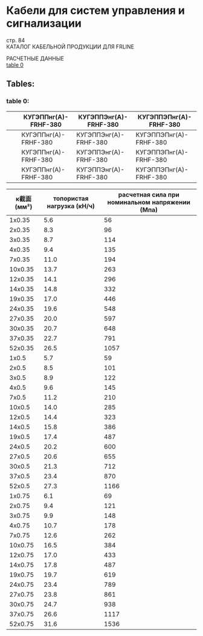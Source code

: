 # Кабели для систем управления и сигнализации  
стр. 84  
КАТАЛОГ КАБЕЛЬНОЙ ПРОДУКЦИИ ДЛЯ FRLINE  

РАСЧЕТНЫЕ ДАННЫЕ   
[table 0](#7cfe9051-ed05-46ca-992d-4c165f084e86)

## Tables:

### table 0:

| | | КУГЭППнг(А)-FRHF-380 | КУГЭППЭнг(А)-FRHF-380 | КУГЭППЭПнг(А)-FRHF-380 |
| --- | --- | --- | --- | --- |
| | | КУГЭППнг(А)-FRHF-380 | КУГЭППЭнг(А)-FRHF-380 | КУГЭППЭПнг(А)-FRHF-380 |
| | | КУГЭППнг(А)-FRHF-380 | КУГЭППЭнг(А)-FRHF-380 | КУГЭППЭПнг(А)-FRHF-380 |
| | | КУГЭППнг(А)-FRHF-380 | КУГЭППЭнг(А)-FRHF-380 | КУГЭППЭПнг(А)-FRHF-380 |

| к截面 (мм²) | топористая нагрузка (кН/ч) | расчетная сила при номинальном напряжении (Мпа) |
| ----------- | ------------------------ | --------------------------------------------- |
| 1x0.35      | 5.6                     | 56                                           |
| 2x0.35      | 8.3                     | 96                                           |
| 3x0.35      | 8.7                     | 114                                          |
| 4x0.35      | 9.4                     | 135                                          |
| 7x0.35      | 11.0                    | 194                                          |
| 10x0.35     | 13.7                    | 263                                          |
| 12x0.35     | 14.1                    | 296                                          |
| 14x0.35     | 14.8                    | 332                                          |
| 19x0.35     | 17.0                    | 446                                          |
| 24x0.35     | 19.6                    | 548                                          |
| 27x0.35     | 20.0                    | 597                                          |
| 30x0.35     | 20.7                    | 648                                          |
| 37x0.35     | 22.7                    | 791                                          |
| 52x0.35     | 26.5                    | 1057                                         |
| 1x0.5       | 5.7                     | 59                                            |
| 2x0.5       | 8.5                     | 101                                           |
| 3x0.5       | 8.9                     | 122                                           |
| 4x0.5       | 9.6                     | 145                                           |
| 7x0.5       | 11.2                    | 210                                           |
| 10x0.5      | 14.0                    | 285                                           |
| 12x0.5      | 14.4                    | 323                                           |
| 14x0.5      | 15.8                    | 386                                           |
| 19x0.5      | 17.4                    | 487                                           |
| 24x0.5      | 20.2                    | 600                                           |
| 27x0.5      | 20.6                    | 655                                           |
| 30x0.5      | 21.3                    | 712                                           |
| 37x0.5      | 23.4                    | 870                                           |
| 52x0.5      | 27.3                    | 1166                                          |
| 1x0.75      | 6.1                     | 69                                            |
| 2x0.75      | 9.4                     | 121                                           |
| 3x0.75      | 9.9                     | 148                                           |
| 4x0.75      | 10.7                    | 178                                           |
| 7x0.75      | 12.6                    | 262                                           |
| 10x0.75     | 16.5                    | 384                                           |
| 12x0.75     | 17.0                    | 433                                           |
| 14x0.75     | 17.8                    | 487                                           |
| 19x0.75     | 19.7                    | 619                                           |
| 24x0.75     | 23.4                    | 789                                           |
| 27x0.75     | 23.8                    | 861                                           |
| 30x0.75     | 24.7                    | 938                                           |
| 37x0.75     | 26.6                    | 1117                                         |
| 52x0.75     | 31.6                    | 1536                                         |
